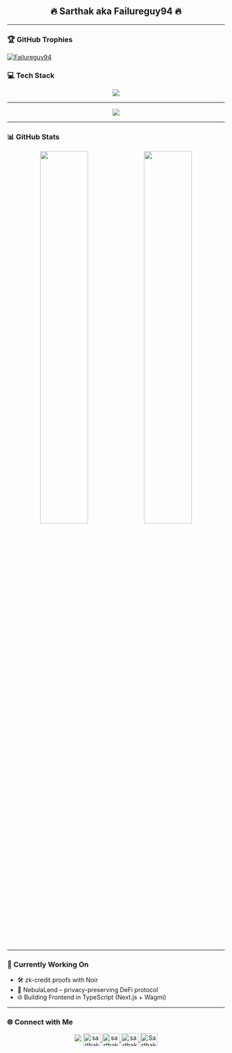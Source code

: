 <!-- Profile README for @Failureguy94 -->
<h2 align="center">🔥 Sarthak aka Failureguy94 🔥</h2>
<!-- <p align="center">
  <img src="Assets/f3e823a7-64c5-4cb3-ba14-6e72e76e1dfc.png" alt="Sarthak's GitHub Banner" style="border-radius: 15px; width:450px; height:450px" />
</p>
<p align="center">
  <strong>Turning code into magic | Inspired by Shu Kurenai | Focused, Unstoppable</strong>
</p> -->

---
<!-- <img src="https://counter.kuber.studio/Failureguy94/cat/count.svg" alt="Profile views" /> -->

### 🏆 GitHub Trophies

<p align="left">
  <a href="https://github.com/ryo-ma/github-profile-trophy">
    <img src="https://github-profile-trophy.vercel.app/?username=Failureguy94&theme=algolia&no-bg=true&margin-w=15&no-frame=true" alt="Failureguy94" />
  </a>
</p>


### 💻 Tech Stack

<p align="center">
  <img src="https://skillicons.dev/icons?i=ts,react,nextjs,solidity,tailwind,git,github,vscode,linux,python,cpp,html,css,js" />
</p>

---
<p align="center"><img src = "https://github-readme-stats.vercel.app/api/top-langs/?username=Failureguy94&layout=compact&theme=vision-friendly-dark&langs_count=8&size_weight=0.5&count_weight=0.5"></p>

---
### 📊 GitHub Stats

<p align="center">
  <img src="https://github-readme-stats.vercel.app/api?username=Failureguy94&show_icons=true&theme=radical" width="47%" />
  <img src="https://streak-stats.demolab.com?user=Failureguy94&theme=radical" width="47%" />
</p>

---

### 🧠 Currently Working On
- 🛠️ zk-credit proofs with Noir
- 🔐 NebulaLend – privacy-preserving DeFi protocol
- 🌐 Building Frontend in TypeScript (Next.js + Wagmi)

---

### 🌐 Connect with Me
<p align="center">
<a href="https://open.spotify.com/user/31kvjvr4pyl6x5t76oo6oklvc554"><img src="https://img.shields.io/badge/Spotify-1ED760?style=for-the-badge&logo=spotify&logoColor=white"/></a>
  <!-- LinkedIn -->
  <a href="http://www.linkedin.com/in/sarthak14313" target="_blank">
    <img align="center" src="https://raw.githubusercontent.com/rahuldkjain/github-profile-readme-generator/master/src/images/icons/Social/linked-in-alt.svg" alt="sarthak14313 on LinkedIn" height="30" width="40" />
  </a>

  <!-- Instagram -->
  <a href="https://www.instagram.com/sarthak.parkale.7/" target="_blank">
    <img align="center" src="https://raw.githubusercontent.com/rahuldkjain/github-profile-readme-generator/master/src/images/icons/Social/instagram.svg" alt="sarthak.parkale.7 on Instagram" height="30" width="40" />
  </a>

  <!-- CodeChef -->
  <a href="https://www.codechef.com/users/sarthak14313" target="_blank">
    <img align="center" src="https://cdn.jsdelivr.net/npm/simple-icons@3.1.0/icons/codechef.svg" alt="sarthak14313 on CodeChef" height="30" width="40" />
  </a>

  <!-- Codeforces -->
  <a href="https://codeforces.com/profile/Sarthak14313" target="_blank">
    <img align="center" src="https://raw.githubusercontent.com/rahuldkjain/github-profile-readme-generator/master/src/images/icons/Social/codeforces.svg" alt="Sarthak14313 on Codeforces" height="30" width="40" />
  </a>

</p>

